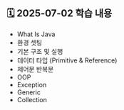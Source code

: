 
## 🗓️ 2025-07-02 학습 내용

- What Is Java
- 환경 셋팅
- 기본 구조 및 실행
- 데이터 타입 (Primitive & Reference)
- 제어문 반복문
- OOP
- Exception
- Generic
- Collection